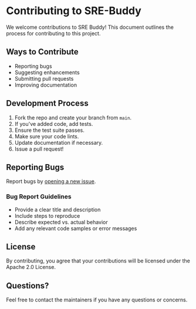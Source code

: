 # Contributing to SRE-Buddy

We welcome contributions to SRE Buddy! This document outlines the process for contributing to this project.

## Ways to Contribute

- Reporting bugs
- Suggesting enhancements
- Submitting pull requests
- Improving documentation

## Development Process

1. Fork the repo and create your branch from `main`.
2. If you've added code, add tests.
3. Ensure the test suite passes.
4. Make sure your code lints.
5. Update documentation if necessary.
6. Issue a pull request!

## Reporting Bugs

Report bugs by [opening a new issue](https://github.com/Trint-ai/sre-buddy/issues/new).

### Bug Report Guidelines

- Provide a clear title and description
- Include steps to reproduce
- Describe expected vs. actual behavior
- Add any relevant code samples or error messages

## License

By contributing, you agree that your contributions will be licensed under the Apache 2.0 License.

## Questions?

Feel free to contact the maintainers if you have any questions or concerns.
